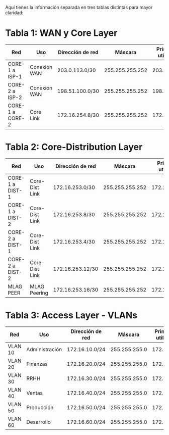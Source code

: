 Aquí tienes la información separada en tres tablas distintas para mayor claridad:

# Tabla 1: WAN y Core Layer

| Red | Uso | Dirección de red | Máscara | Primera IP utilizable | Última IP utilizable | Broadcast | # IPs |
|-----|-----|------------------|---------|----------------------|----------------------|-----------|-------|
| CORE-1 a ISP-1 | Conexión WAN | 203.0.113.0/30 | 255.255.255.252 | 203.0.113.1 | 203.0.113.2 | 203.0.113.3 | 2 |
| CORE-2 a ISP-2 | Conexión WAN | 198.51.100.0/30 | 255.255.255.252 | 198.51.100.1 | 198.51.100.2 | 198.51.100.3 | 2 |
| CORE-1 a CORE-2 | Core Link | 172.16.254.8/30 | 255.255.255.252 | 172.16.254.9 | 172.16.254.10 | 172.16.254.11 | 2 |

# Tabla 2: Core-Distribution Layer

| Red | Uso | Dirección de red | Máscara | Primera IP utilizable | Última IP utilizable | Broadcast | # IPs |
|-----|-----|------------------|---------|----------------------|----------------------|-----------|-------|
| CORE-1 a DIST-1 | Core-Dist Link | 172.16.253.0/30 | 255.255.255.252 | 172.16.253.1 | 172.16.253.2 | 172.16.253.3 | 2 |
| CORE-1 a DIST-2 | Core-Dist Link | 172.16.253.8/30 | 255.255.255.252 | 172.16.253.9 | 172.16.253.10 | 172.16.253.11 | 2 |
| CORE-2 a DIST-1 | Core-Dist Link | 172.16.253.4/30 | 255.255.255.252 | 172.16.253.5 | 172.16.253.6 | 172.16.253.7 | 2 |
| CORE-2 a DIST-2 | Core-Dist Link | 172.16.253.12/30 | 255.255.255.252 | 172.16.253.13 | 172.16.253.14 | 172.16.253.15 | 2 |
| MLAG PEER | MLAG Peering | 172.16.253.16/30 | 255.255.255.252 | 172.16.253.17 | 172.16.253.18 | 172.16.253.19 | 2 |

# Tabla 3: Access Layer - VLANs

| Red | Uso | Dirección de red | Máscara | Primera IP utilizable | Última IP utilizable | Broadcast | # IPs |
|-----|-----|------------------|---------|----------------------|----------------------|-----------|-------|
| VLAN 10 | Administración | 172.16.10.0/24 | 255.255.255.0 | 172.16.10.1 | 172.16.10.254 | 172.16.10.255 | 254 |
| VLAN 20 | Finanzas | 172.16.20.0/24 | 255.255.255.0 | 172.16.20.1 | 172.16.20.254 | 172.16.20.255 | 254 |
| VLAN 30 | RRHH | 172.16.30.0/24 | 255.255.255.0 | 172.16.30.1 | 172.16.30.254 | 172.16.30.255 | 254 |
| VLAN 40 | Ventas | 172.16.40.0/24 | 255.255.255.0 | 172.16.40.1 | 172.16.40.254 | 172.16.40.255 | 254 |
| VLAN 50 | Producción | 172.16.50.0/24 | 255.255.255.0 | 172.16.50.1 | 172.16.50.254 | 172.16.50.255 | 254 |
| VLAN 60 | Desarrollo | 172.16.60.0/24 | 255.255.255.0 | 172.16.60.1 | 172.16.60.254 | 172.16.60.255 | 254 |
